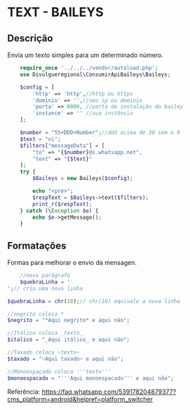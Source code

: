 # TEXT - BAILEYS

## Descrição

Envia um texto simples para um determinado número.

```php
    require_once '../../../vendor/autoload.php';
    use Divulgueregional\ConsumirApiBaileys\Baileys;

    $config = [
        'http' => 'http',//http ou https
        'dominio' => '',//seu ip ou dominio
        'porta' => 8000, //porta de instalação do bailey
        'instance' => '' //sua instância
    ];

    $number = "55+DDD+Number";//ddd acima de 30 sem o 9
    $text = "oi";
    $filters["messageData"] = [
        "to" => "{$number}@s.whatsapp.net",
        "text" => "{$text}"
    ];
    try {
        $Baileys = new Baileys($config);

        echo "<pre>";
        $respText = $Baileys->text($filters);
        print_r($respText);
    } catch (\Exception $e) {
        echo $e->getMessage();
    }
```

## Formatações

Formas para melhorar o envio da mensagen.

```php
    //novo parágrafo
    $quebraLinha = '
';// cria uma nova linha

$quebraLinha = chr(10);// chr(10) equivale a nova linha

//negrito coloca *
$negrito = "*Aqui negrito* e aqui não";

//Itálico coloca _texto_
$italico = "_Aqui itálico_ e aqui não";

//Taxado coloca ~texto~
$taxado = "~Aqui taxado~ e aqui não";

//Monoespaçado coloca '''texto'''
$monoespacado = "'''Aqui monoespacado''' e aqui não";

```

Referência: <a href="https://faq.whatsapp.com/539178204879377?cms_platform=android&helpref=platform_switcher" target="_blank"> https://faq.whatsapp.com/539178204879377?cms_platform=android&helpref=platform_switcher</a>
